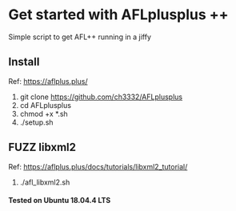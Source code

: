 # Get started with AFLplusplus ++

Simple script to get AFL++ running in a jiffy

## Install

Ref: https://aflplus.plus/

1. git clone https://github.com/ch3332/AFLplusplus
2. cd AFLplusplus
3. chmod  +x  *.sh
4. ./setup.sh

## FUZZ libxml2

Ref: https://aflplus.plus/docs/tutorials/libxml2_tutorial/

1. ./afl_libxml2.sh

#### Tested on Ubuntu 18.04.4 LTS
 
